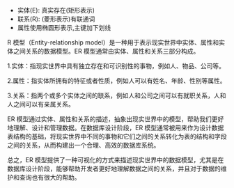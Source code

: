 * 实体(E): 真实存在(矩形表示)
* 联系(R): (菱形表示)有联通词
* 属性使用椭圆形表示,主键加下划线


R 模型（Entity-relationship model）是一种用于表示现实世界中实体、属性和实体之间关系的数据模型。ER 模型通常由实体、属性和关系三部分构成。

1.实体：指现实世界中具有独立存在和可识别性的事物，例如人、物品、公司等。

2.属性：指实体所拥有的特征或者性质，例如人可以有姓名、年龄、性别等属性。

3.关系：指两个或多个实体之间的联系，例如人和公司之间可以有就职关系，人和人之间可以有亲属关系。

ER 模型通过实体、属性和关系的描述，抽象出现实世界中的模型，帮助我们更好地理解、设计和管理数据。在数据库设计阶段，ER 模型通常被用来作为设计数据表结构的基础，将现实世界中不同的事物和它们之间的关系转化为表的结构和字段之间的关系，从而构建出一个合理、高效的数据库系统。

总之，ER 模型提供了一种可视化的方式来描述现实世界中的数据模型，尤其是在数据库设计阶段，能够帮助开发者更好地理解数据之间的关系，并且对于数据的维护和查询也有很大的帮助。